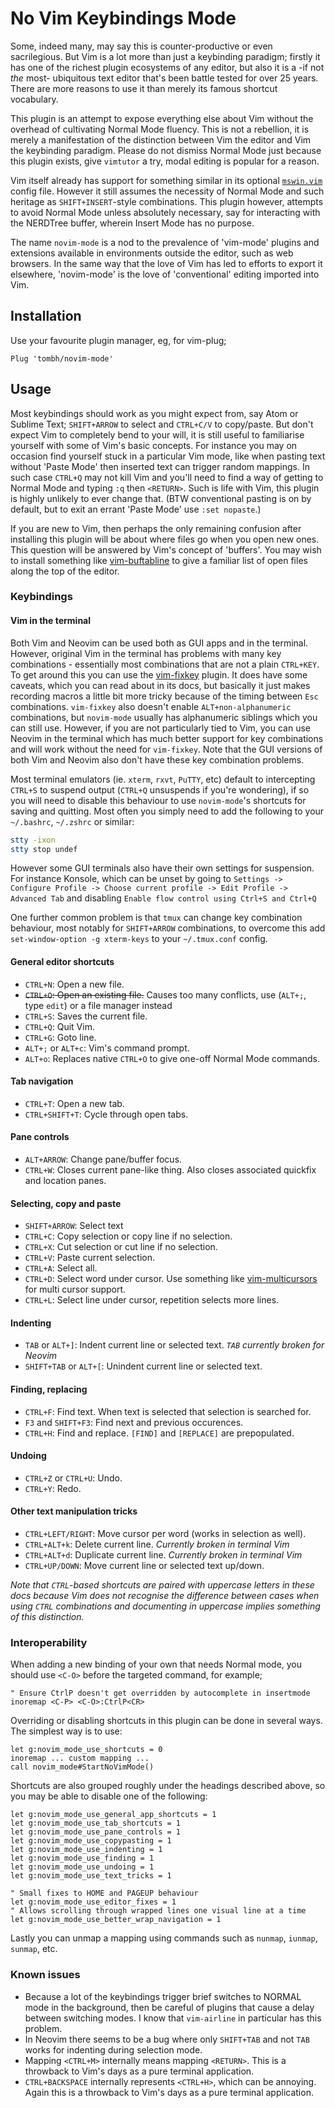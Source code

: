 #  No Vim Keybindings Mode

Some, indeed many, may say this is counter-productive or even sacrilegious. But Vim is a lot more than just a keybinding paradigm; firstly it has one of the richest plugin ecosystems of any editor, but also it is a -if not *the* most- ubiquitous text editor that's been battle tested for over 25 years. There are more reasons to use it than merely its famous shortcut vocabulary.

This plugin is an attempt to expose everything else about Vim without the overhead of cultivating Normal Mode fluency. This is not a rebellion, it is merely a manifestation of the distinction between Vim the editor and Vim the keybinding paradigm. Please do not dismiss Normal Mode just because this plugin exists, give `vimtutor` a try, modal editing is popular for a reason.

Vim itself already has support for something similar in its optional [`mswin.vim`](https://github.com/vim/vim/blob/master/runtime/mswin.vim) config file. However it still assumes the necessity of Normal Mode and such heritage as `SHIFT+INSERT`-style combinations. This plugin however, attempts to avoid Normal Mode unless absolutely necessary, say for interacting with the NERDTree buffer, wherein Insert Mode has no purpose.

The name `novim-mode` is a nod to the prevalence of 'vim-mode' plugins and extensions available in environments outside the editor, such as web browsers. In the same way that the love of Vim has led to efforts to export it elsewhere, 'novim-mode' is the love of 'conventional' editing imported into Vim.

## Installation

Use your favourite plugin manager, eg, for vim-plug;

`Plug 'tombh/novim-mode'`

## Usage

Most keybindings should work as you might expect from, say Atom or Sublime Text; `SHIFT+ARROW` to select and `CTRL+C/V` to copy/paste. But don't expect Vim to completely bend to your will, it is still useful to familiarise yourself with some of Vim's basic concepts. For instance you may on occasion find yourself stuck in a particular Vim mode, like when pasting text without 'Paste Mode' then inserted text can trigger random mappings. In such case `CTRL+Q` may not kill Vim and you'll need to find a way of getting to Normal Mode and typing `:q` then `<RETURN>`. Such is life with Vim, this plugin is highly unlikely to ever change that. (BTW conventional pasting is on by default, but to exit an errant 'Paste Mode' use `:set nopaste`.)

If you are new to Vim, then perhaps the only remaining confusion after installing this plugin will be about where files go when you open new ones. This question will be answered by Vim's concept of 'buffers'. You may wish to install something like [vim-buftabline](https://github.com/ap/vim-buftabline) to give a familiar list of open files along the top of the editor.

### Keybindings

#### Vim in the terminal
Both Vim and Neovim can be used both as GUI apps and in the terminal. However, original Vim in the terminal has problems with many key combinations - essentially most combinations that are not a plain `CTRL+KEY`. To get around this you can use the [vim-fixkey](https://github.com/drmikehenry/vim-fixkey) plugin. It does have some caveats, which you can read about in its docs, but basically it just makes recording macros a little bit more tricky because of the timing between `Esc` combinations. `vim-fixkey` also doesn't enable `ALT+non-alphanumeric` combinations, but `novim-mode` usually has alphanumeric siblings which you can still use. However, if you are not particularly tied to Vim, you can use Neovim in the terminal which has much better support for key combinations and will work without the  need for `vim-fixkey`. Note that the GUI versions of both Vim and Neovim also don't have these key combination problems.

Most terminal emulators (ie. `xterm`, `rxvt`, `PuTTY`, etc) default to intercepting `CTRL+S` to suspend output (`CTRL+Q` unsuspends if you're wondering), if so you will need to disable this behaviour to use `novim-mode`'s shortcuts for saving and quitting. Most often you simply need to add the following to your `~/.bashrc`, `~/.zshrc` or similar:

```sh
stty -ixon
stty stop undef
```

However some GUI terminals also have their own settings for suspension. For instance Konsole, which can be unset by going to `Settings -> Configure Profile -> Choose current profile -> Edit Profile -> Advanced Tab` and disabling `Enable flow control using Ctrl+S and Ctrl+Q`

One further common problem is that `tmux` can change key combination behaviour, most notably for `SHIFT+ARROW` combinations, to overcome this add `set-window-option -g xterm-keys` to your `~/.tmux.conf` config.

#### General editor shortcuts
  * `CTRL+N`: Open a new file.
  * ~~`CTRL+O`: Open an existing file.~~ Causes too many conflicts, use (`ALT+;`, type `edit`) or a file manager instead
  * `CTRL+S`: Saves the current file.
  * `CTRL+Q`: Quit Vim.
  * `CTRL+G`: Goto line.
  * `ALT+;` or `ALT+c`: Vim's command prompt.
  * `ALT+o`: Replaces native `CTRL+O` to give one-off Normal Mode commands.

#### Tab navigation
  * `CTRL+T`: Open a new tab.
  * `CTRL+SHIFT+T`: Cycle through open tabs.

#### Pane controls
  * `ALT+ARROW`: Change pane/buffer focus.
  * `CTRL+W`: Closes current pane-like thing. Also closes associated quickfix and location panes.

#### Selecting, copy and paste
  * `SHIFT+ARROW`: Select text
  * `CTRL+C`: Copy selection or copy line if no selection.
  * `CTRL+X`: Cut selection or cut line if no selection.
  * `CTRL+V`: Paste current selection.
  * `CTRL+A`: Select all.
  * `CTRL+D`: Select word under cursor. Use something like [vim-multicursors](https://github.com/terryma/vim-multiple-cursors) for multi cursor support.
  * `CTRL+L`: Select line under cursor, repetition selects more lines.

#### Indenting
  * `TAB` or `ALT+]`: Indent current line or selected text. _`TAB` currently broken for Neovim_
  * `SHIFT+TAB` or `ALT+[`: Unindent current line or selected text.

#### Finding, replacing
  * `CTRL+F`: Find text. When text is selected that selection is searched for.
  * `F3` and `SHIFT+F3`: Find next and previous occurences.
  * `CTRL+H`: Find and replace. `[FIND]` and `[REPLACE]` are prepopulated.

#### Undoing
  * `CTRL+Z` or `CTRL+U`: Undo.
  * `CTRL+Y`: Redo.

#### Other text manipulation tricks
  * `CTRL+LEFT/RIGHT`: Move cursor per word (works in selection as well).
  * `CTRL+ALT+k`: Delete current line. _Currently broken in terminal Vim_
  * `CTRL+ALT+d`: Duplicate current line. _Currently broken in terminal Vim_
  * `CTRL+UP/DOWN`: Move current line or selected text up/down.

_Note that `CTRL`-based shortcuts are paired with uppercase letters in these docs because
Vim does not recognise the difference between cases when using `CTRL` combinations and
documenting in uppercase implies something of this distinction._

### Interoperability
When adding a new binding of your own that needs Normal mode, you should use `<C-O>` before the targeted command, for example;
```vim
" Ensure CtrlP doesn't get overridden by autocomplete in insertmode
inoremap <C-P> <C-O>:CtrlP<CR>
```

Overriding or disabling shortcuts in this plugin can be done in several ways. The simplest way is to use:
```vim
let g:novim_mode_use_shortcuts = 0
inoremap ... custom mapping ...
call novim_mode#StartNoVimMode()
```

Shortcuts are also grouped roughly under the headings described above, so you may be able to disable one of the following:
```vim
let g:novim_mode_use_general_app_shortcuts = 1
let g:novim_mode_use_tab_shortcuts = 1
let g:novim_mode_use_pane_controls = 1
let g:novim_mode_use_copypasting = 1
let g:novim_mode_use_indenting = 1
let g:novim_mode_use_finding = 1
let g:novim_mode_use_undoing = 1
let g:novim_mode_use_text_tricks = 1

" Small fixes to HOME and PAGEUP behaviour
let g:novim_mode_use_editor_fixes = 1
" Allows scrolling through wrapped lines one visual line at a time
let g:novim_mode_use_better_wrap_navigation = 1
```

Lastly you can unmap a mapping using commands such as `nunmap`, `iunmap`, `sunmap`, etc.

### Known issues
  * Because a lot of the keybindings trigger brief switches to NORMAL mode in the background, then be careful of plugins that cause a delay between switching modes. I know that `vim-airline` in particular has this problem.
  * In Neovim there seems to be a bug where only `SHIFT+TAB` and not `TAB` works for indenting during selection mode.
  * Mapping `<CTRL+M>` internally means mapping `<RETURN>`. This is a throwback to Vim's days as a pure terminal application.
  * `CTRL+BACKSPACE` internally represents `<CTRL+H>`, which can be annoying. Again this is a throwback to Vim's days as a pure terminal application.
